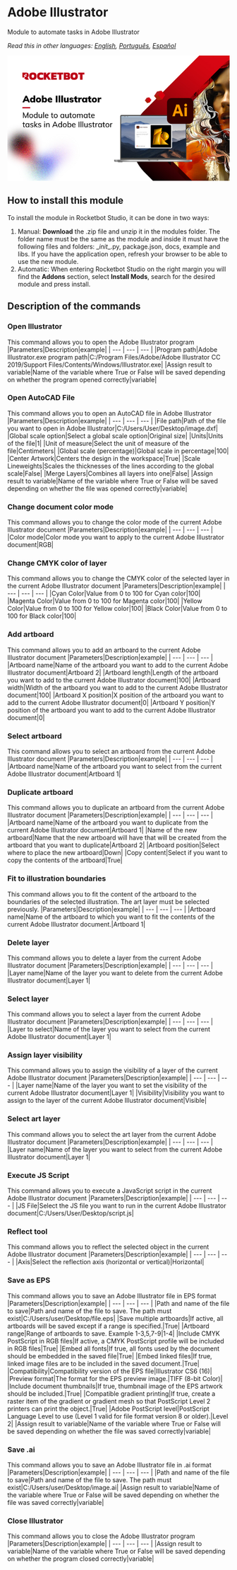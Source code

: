 # Adobe Illustrator
  
Module to automate tasks in Adobe Illustrator  

*Read this in other languages: [English](Manual_AdobeIllustrator.md), [Português](Manual_AdobeIllustrator.pr.md), [Español](Manual_AdobeIllustrator.es.md)*
  
![banner](imgs/Banner_AdobeIllustrator.jpg)
## How to install this module
  
To install the module in Rocketbot Studio, it can be done in two ways:
1. Manual: __Download__ the .zip file and unzip it in the modules folder. The folder name must be the same as the module and inside it must have the following files and folders: \__init__.py, package.json, docs, example and libs. If you have the application open, refresh your browser to be able to use the new module.
2. Automatic: When entering Rocketbot Studio on the right margin you will find the **Addons** section, select **Install Mods**, search for the desired module and press install.  


## Description of the commands

### Open Illustrator
  
This command allows you to open the Adobe Illustrator program
|Parameters|Description|example|
| --- | --- | --- |
|Program path|Adobe Illustrator.exe program path|C:/Program Files/Adobe/Adobe Illustrator CC 2019/Support Files/Contents/Windows/Illustrator.exe|
|Assign result to variable|Name of the variable where True or False will be saved depending on whether the program opened correctly|variable|

### Open AutoCAD File
  
This command allows you to open an AutoCAD file in Adobe Illustrator
|Parameters|Description|example|
| --- | --- | --- |
|File path|Path of the file you want to open in Adobe Illustrator|C:/Users/User/Desktop/image.dxf|
|Global scale option|Select a global scale option|Original size|
|Units|Units of the file|1|
|Unit of measure|Select the unit of measure of the file|Centimeters|
|Global scale (percentage)|Global scale in percentage|100|
|Center Artwork|Centers the design in the workspace|True|
|Scale Lineweights|Scales the thicknesses of the lines according to the global scale|False|
|Merge Layers|Combines all layers into one|False|
|Assign result to variable|Name of the variable where True or False will be saved depending on whether the file was opened correctly|variable|

### Change document color mode
  
This command allows you to change the color mode of the current Adobe Illustrator document
|Parameters|Description|example|
| --- | --- | --- |
|Color mode|Color mode you want to apply to the current Adobe Illustrator document|RGB|

### Change CMYK color of layer
  
This command allows you to change the CMYK color of the selected layer in the current Adobe Illustrator document
|Parameters|Description|example|
| --- | --- | --- |
|Cyan Color|Value from 0 to 100 for Cyan color|100|
|Magenta Color|Value from 0 to 100 for Magenta color|100|
|Yellow Color|Value from 0 to 100 for Yellow color|100|
|Black Color|Value from 0 to 100 for Black color|100|

### Add artboard
  
This command allows you to add an artboard to the current Adobe Illustrator document
|Parameters|Description|example|
| --- | --- | --- |
|Artboard name|Name of the artboard you want to add to the current Adobe Illustrator document|Artboard 2|
|Artboard length|Length of the artboard you want to add to the current Adobe Illustrator document|100|
|Artboard width|Width of the artboard you want to add to the current Adobe Illustrator document|100|
|Artboard X position|X position of the artboard you want to add to the current Adobe Illustrator document|0|
|Artboard Y position|Y position of the artboard you want to add to the current Adobe Illustrator document|0|

### Select artboard
  
This command allows you to select an artboard from the current Adobe Illustrator document
|Parameters|Description|example|
| --- | --- | --- |
|Artboard name|Name of the artboard you want to select from the current Adobe Illustrator document|Artboard 1|

### Duplicate artboard
  
This command allows you to duplicate an artboard from the current Adobe Illustrator document
|Parameters|Description|example|
| --- | --- | --- |
|Artboard name|Name of the artboard you want to duplicate from the current Adobe Illustrator document|Artboard 1|
|Name of the new artboard|Name that the new artboard will have that will be created from the artboard that you want to duplicate|Artboard 2|
|Artboard position|Select where to place the new artboard|Down|
|Copy content|Select if you want to copy the contents of the artboard|True|

### Fit to illustration boundaries
  
This command allows you to fit the content of the artboard to the boundaries of the selected illustration. The art layer must be selected previously.
|Parameters|Description|example|
| --- | --- | --- |
|Artboard name|Name of the artboard to which you want to fit the contents of the current Adobe Illustrator document.|Artboard 1|

### Delete layer
  
This command allows you to delete a layer from the current Adobe Illustrator document
|Parameters|Description|example|
| --- | --- | --- |
|Layer name|Name of the layer you want to delete from the current Adobe Illustrator document|Layer 1|

### Select layer
  
This command allows you to select a layer from the current Adobe Illustrator document
|Parameters|Description|example|
| --- | --- | --- |
|Layer to select|Name of the layer you want to select from the current Adobe Illustrator document|Layer 1|

### Assign layer visibility
  
This command allows you to assign the visibility of a layer of the current Adobe Illustrator document
|Parameters|Description|example|
| --- | --- | --- |
|Layer name|Name of the layer you want to set the visibility of the current Adobe Illustrator document|Layer 1|
|Visibility|Visibility you want to assign to the layer of the current Adobe Illustrator document|Visible|

### Select art layer
  
This command allows you to select the art layer from the current Adobe Illustrator document
|Parameters|Description|example|
| --- | --- | --- |
|Layer name|Name of the layer you want to select from the current Adobe Illustrator document|Layer 1|

### Execute JS Script
  
This command allows you to execute a JavaScript script in the current Adobe Illustrator document
|Parameters|Description|example|
| --- | --- | --- |
|JS File|Select the JS file you want to run in the current Adobe Illustrator document|C:/Users/User/Desktop/script.js|

### Reflect tool
  
This command allows you to reflect the selected object in the current Adobe Illustrator document
|Parameters|Description|example|
| --- | --- | --- |
|Axis|Select the reflection axis (horizontal or vertical)|Horizontal|

### Save as EPS
  
This command allows you to save an Adobe Illustrator file in EPS format
|Parameters|Description|example|
| --- | --- | --- |
|Path and name of the file to save|Path and name of the file to save. The path must exist|C:/Users/user/Desktop/file.eps|
|Save multiple artboards|If active, all artboards will be saved except if a range is specified.|True|
|Artboard range|Range of artboards to save. Example 1-3,5,7-9|1-4|
|Include CMYK PostScript in RGB files|If active, a CMYK PostScript profile will be included in RGB files|True|
|Embed all fonts|If true, all fonts used by the document should be embedded in the saved file|True|
|Embed linked files|If true, linked image files are to be included in the saved document.|True|
|Compatibility|Compatibility version of the EPS file|Illustrator CS6 (16)|
|Preview format|The format for the EPS preview image.|TIFF (8-bit Color)|
|Include document thumbnails|If true, thumbnail image of the EPS artwork should be included.|True|
|Compatible gradient printing|If true, create a raster item of the gradient or gradient mesh so that PostScript Level 2 printers can print the object.|True|
|Adobe PostScript level|PostScript Language Level to use (Level 1 valid for file format version 8 or older).|Level 2|
|Assign result to variable|Name of the variable where True or False will be saved depending on whether the file was saved correctly|variable|

### Save .ai
  
This command allows you to save an Adobe Illustrator file in .ai format
|Parameters|Description|example|
| --- | --- | --- |
|Path and name of the file to save|Path and name of the file to save. The path must exist|C:/Users/user/Desktop/image.ai|
|Assign result to variable|Name of the variable where True or False will be saved depending on whether the file was saved correctly|variable|

### Close Illustrator
  
This command allows you to close the Adobe Illustrator program
|Parameters|Description|example|
| --- | --- | --- |
|Assign result to variable|Name of the variable where True or False will be saved depending on whether the program closed correctly|variable|
